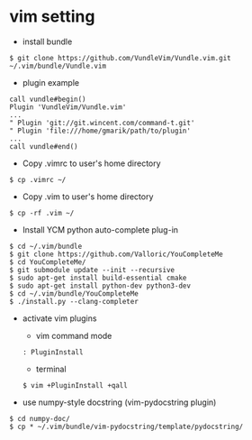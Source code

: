 # vim setting

* install bundle  
```
$ git clone https://github.com/VundleVim/Vundle.vim.git ~/.vim/bundle/Vundle.vim  
```

* plugin example  
```
call vundle#begin()
Plugin 'VundleVim/Vundle.vim'
...
" Plugin 'git://git.wincent.com/command-t.git'
" Plugin 'file:///home/gmarik/path/to/plugin'
...
call vundle#end()
```

* Copy .vimrc to user's home directory  
```
$ cp .vimrc ~/  
```

* Copy .vim to user's home directory  
```
$ cp -rf .vim ~/  
```

* Install YCM python auto-complete plug-in  
```
$ cd ~/.vim/bundle
$ git clone https://github.com/Valloric/YouCompleteMe
$ cd YouCompleteMe/
$ git submodule update --init --recursive 
$ sudo apt-get install build-essential cmake
$ sudo apt-get install python-dev python3-dev
$ cd ~/.vim/bundle/YouCompleteMe
$ ./install.py --clang-completer
```

* activate vim plugins  
  - vim command mode  
  ```
  : PluginInstall
  ```
  - terminal  
  ```
  $ vim +PluginInstall +qall  
  ```

* use numpy-style docstring (vim-pydocstring plugin)
```
$ cd numpy-doc/
$ cp * ~/.vim/bundle/vim-pydocstring/template/pydocstring/
```
  
